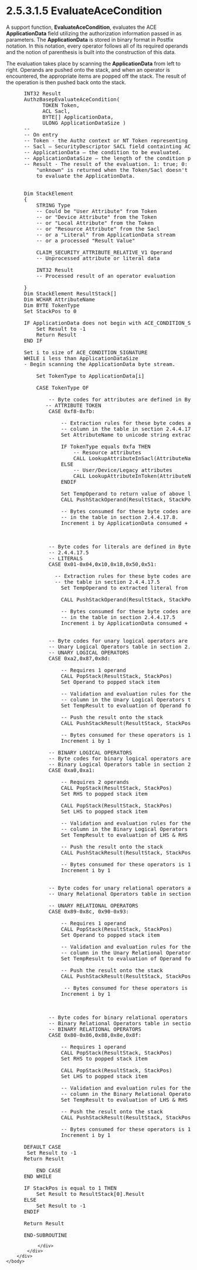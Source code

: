<html dir="LTR" xmlns:mshelp="http://msdn.microsoft.com/mshelp" xmlns:ddue="http://ddue.schemas.microsoft.com/authoring/2003/5" xmlns:xlink="http://www.w3.org/1999/xlink" xmlns:tool="http://www.microsoft.com/tooltip">
    <head>
        <meta http-equiv="Content-Type" content="text/html; CHARSET=utf-8"></meta>
        <meta name="save" content="history"></meta>
        <title>2.5.3.1.5 EvaluateAceCondition</title>
        <xml>
            <mshelp:toctitle title="2.5.3.1.5 EvaluateAceCondition"></mshelp:toctitle>
            <mshelp:rltitle title="[MS-DTYP]: EvaluateAceCondition"></mshelp:rltitle>
            <mshelp:keyword index="A" term="bb4ad6b3-6a11-4b2d-b5b0-b17456147c46"></mshelp:keyword>
            <mshelp:attr name="DCSext.ContentType" value="open specification"></mshelp:attr>
            <mshelp:attr name="AssetID" value="bb4ad6b3-6a11-4b2d-b5b0-b17456147c46"></mshelp:attr>
            <mshelp:attr name="TopicType" value="kbRef"></mshelp:attr>
            <mshelp:attr name="DCSext.Title" value="[MS-DTYP]: EvaluateAceCondition" />
        </xml>
    </head>
    <body>
        <div id="header">
            <h1 class="heading">2.5.3.1.5 EvaluateAceCondition</h1>
        </div>
        <div id="mainSection">
            <div id="mainBody">
                <div id="allHistory" class="saveHistory"></div>
                <div id="sectionSection0" class="section" name="collapseableSection">
                    

<p>A support function, <b>EvaluateAceCondition</b>, evaluates
the ACE <b>ApplicationData</b> field utilizing the authorization information
passed in as parameters. The <b>ApplicationData</b> is stored in binary format
in Postfix notation. In this notation, every operator follows all of its
required operands and the notion of parenthesis is built into the construction
of this data.</p>

<p>The evaluation takes place by scanning the <b>ApplicationData</b>
from left to right. Operands are pushed onto the stack, and when an operator is
encountered, the appropriate items are popped off the stack. The result of the
operation is then pushed back onto the stack.</p>

<dl>
<dd>
<div><pre> INT32 Result
 AuthzBasepEvaluateAceCondition(
       TOKEN Token,
       ACL Sacl,
       BYTE[] ApplicationData,
       ULONG ApplicationDataSize )
 --
 -- On entry 
 -- Token - the Authz context or NT Token representing the user.
 -- Sacl – SecurityDescriptor SACL field containting ACE’s with resource claims.
 -- ApplicationData – the condition to be evaluated.
 -- ApplicationDataSize – the length of the condition passed in.
 -- Result - The result of the evaluation. 1: true; 0: false; -1: unknown. 
     &quot;unknown&quot; is returned when the Token/Sacl doesn't contain enough information
     to evaluate the ApplicationData. 
  
  
 Dim StackElement
 {
     STRING Type
     -- Could be &quot;User Attribute&quot; from Token
     -- or &quot;Device Attribute&quot; from the Token
     -- or &quot;Local Attribute&quot; from the Token
     -- or &quot;Resource Attribute&quot; from the Sacl
     -- or a &quot;Literal&quot; from ApplicationData stream
     -- or a processed &quot;Result Value&quot;
  
     CLAIM_SECURITY_ATTRIBUTE_RELATIVE_V1 Operand
     -- Unprocessed attribute or literal data
  
     INT32 Result
     -- Processed result of an operator evaluation
  
 }
 Dim StackElement ResultStack[]
 Dim WCHAR AttributeName
 Dim BYTE TokenType
 Set StackPos to 0
  
 IF ApplicationData does not begin with ACE_CONDITION_SIGNATURE THEN
     Set Result to -1
     Return Result
 END IF
  
 Set i to size of ACE_CONDITION_SIGNATURE
 WHILE i less than ApplicationDataSize
 - Begin scanning the ApplicationData byte stream.
  
     Set TokenType to ApplicationData[i]
  
     CASE TokenType OF
  
         -- Byte codes for attributes are defined in Byte-Code column in the table in section 2.4.4.17.8.
        -- ATTRIBUTE TOKEN
         CASE 0xf8-0xfb:
  
             -- Extraction rules for these byte codes are defined in Token Data Encoding 
             -- column in the table in section 2.4.4.17.8.
             Set AttributeName to unicode string extracted from ApplicationData stream
  
             IF TokenType equals 0xfa THEN
                 -- Resource attributes
                 CALL LookupAttributeInSacl(AttributeName, Sacl)
             ELSE
                 -- User/Device/Legacy attributes
                 CALL LookupAttributeInToken(AttributeName, Token, TokenType)
             ENDIF
         
             Set TempOperand to return value of above lookup
             CALL PushStackOperand(ResultStack, StackPos, TokenType, TempOperand)
  
             -- Bytes consumed for these byte codes are defined in Token Data Encoding column 
             -- in the table in section 2.4.4.17.8.
             Increment i by ApplicationData consumed + 1
  
  
          
         -- Byte codes for literals are defined in Byte-code column in the table in section 
         -- 2.4.4.17.5
         -- LITERALS
         CASE 0x01-0x04,0x10,0x18,0x50,0x51: 
  
           -- Extraction rules for these byte codes are defined in Token Data Encoding column in 
           -- the table in section 2.4.4.17.5
             Set TempOperand to extracted literal from ApplicationData stream
  
             CALL PushStackOperand(ResultStack, StackPos, &quot;Literal&quot;, TempOperand)
  
             -- Bytes consumed for these byte codes are defined in Token Data Encoding column
             -- in the table in section 2.4.4.17.5
             Increment i by ApplicationData consumed + 1
  
  
         -- Byte codes for unary logical operators are defined in Byte-code column in the
         -- Unary Logical Operators table in section 2.4.4.17.7
         -- UNARY LOGICAL OPERATORS
         CASE 0xa2,0x87,0x8d:
  
             -- Requires 1 operand
             CALL PopStack(ResultStack, StackPos)
             Set Operand to popped stack item
  
             -- Validation and evaluation rules for these byte codes are defined in Processing 
             -- column in the Unary Logical Operators table in section 2.4.4.17.7
             Set TempResult to evaluation of Operand for this operator
  
             -- Push the result onto the stack
             CALL PushStackResult(ResultStack, StackPos, TempResult)
  
             -- Bytes consumed for these operators is 1
             Increment i by 1
  
         -- BINARY LOGICAL OPERATORS
         -- Byte codes for binary logical operators are defined in Byte-code column in the 
         -- Binary Logical Operators table in section 2.4.4.17.7
         CASE 0xa0,0xa1:
  
             -- Requires 2 operands
             CALL PopStack(ResultStack, StackPos)
             Set RHS to popped stack item
  
             CALL PopStack(ResultStack, StackPos)
             Set LHS to popped stack item
  
             -- Validation and evaluation rules for these byte codes are defined in Processing 
             -- column in the Binary Logical Operators table in section 2.4.4.17.7
             Set TempResult to evaluation of LHS &amp; RHS for this operator
  
             -- Push the result onto the stack
             CALL PushStackResult(ResultStack, StackPos, TempResult)
  
             -- Bytes consumed for these operators is 1
             Increment i by 1
  
  
         -- Byte codes for unary relational operators are defined in Byte-code column in the 
         -- Unary Relational Operators table in section 2.4.4.17.6
  
         -- UNARY RELATIONAL OPERATORS
         CASE 0x89-0x8c, 0x90-0x93:
  
             -- Requires 1 operand
             CALL PopStack(ResultStack, StackPos)
             Set Operand to popped stack item
  
             -- Validation and evaluation rules for these byte codes are defined in Processing 
             -- column in the Unary Relational Operators table in section 2.4.4.17.6
             Set TempResult to evaluation of Operand for this operator
  
             -- Push the result onto the stack
             CALL PushStackResult(ResultStack, StackPos, TempResult)
  
              -- Bytes consumed for these operators is 1
             Increment i by 1
  
  
  
         -- Byte codes for binary relational operators are defined in Byte-code column in the 
         -- Binary Relational Operators table in section 2.4.4.17.6
         -- BINARY RELATIONAL OPERATORS
         CASE 0x80-0x86,0x88,0x8e,0x8f:
  
             -- Requires 1 operand
             CALL PopStack(ResultStack, StackPos)
             Set RHS to popped stack item
  
             CALL PopStack(ResultStack, StackPos)
             Set LHS to popped stack item
  
             -- Validation and evaluation rules for these byte codes are defined in Processing 
             -- column in the Binary Relational Operators table in section 2.4.4.17.6
             Set TempResult to evaluation of LHS &amp; RHS for this operator
  
             -- Push the result onto the stack
             CALL PushStackResult(ResultStack, StackPos, TempResult)
  
             -- Bytes consumed for these operators is 1
             Increment i by 1
  
 DEFAULT CASE 
  Set Result to -1 
 Return Result
  
     END CASE
 END WHILE
  
 IF StackPos is equal to 1 THEN
     Set Result to ResultStack[0].Result
 ELSE
     Set Result to -1
 ENDIF
  
 Return Result
  
 END-SUBROUTINE
</pre></div>
</dd></dl>


                </div>
            </div>
        </div>
    </body>
</html>